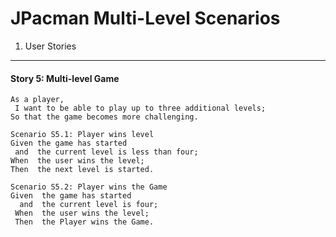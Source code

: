 JPacman Multi-Level Scenarios
=============================

1. User Stories
---------------

#### Story 5: Multi-level Game

```
As a player,
 I want to be able to play up to three additional levels;
So that the game becomes more challenging.
 
Scenario S5.1: Player wins level
Given the game has started
 and  the current level is less than four;   
When  the user wins the level;
Then  the next level is started.

Scenario S5.2: Player wins the Game
Given  the game has started
  and  the current level is four;
 When  the user wins the level;
 Then  the Player wins the Game.

```


